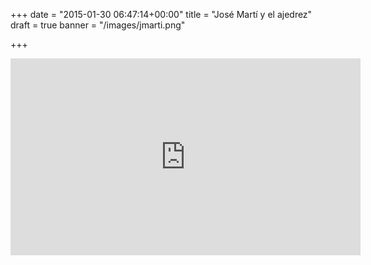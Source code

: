 +++
date = "2015-01-30 06:47:14+00:00"
title = "José Martí y el ajedrez"
draft = true
banner = "/images/jmarti.png"

+++



<iframe src="https://drive.google.com/file/d/0B5WMOunWOpJIa2xxQjhCZHVhY3M/preview" height="315" width="560" allowfullscreen="" frameborder="0"></iframe>
